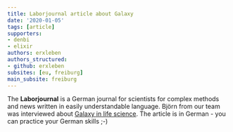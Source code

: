 ```yaml
---
title: Laborjournal article about Galaxy
date: '2020-01-05'
tags: [article]
supporters:
- denbi
- elixir
authors: erxleben
authors_structured:
- github: erxleben
subsites: [eu, freiburg]
main_subsite: freiburg
---
```


The **Laborjournal** is a German journal for scientists for complex methods and news written in easily understandable language. Björn from our team was interviewed about [Galaxy in life science](http://www.laborjournal-archiv.de/epaper/LJ_19_12/50/index.html). The article is in German - you can practice your German skills ;-)

